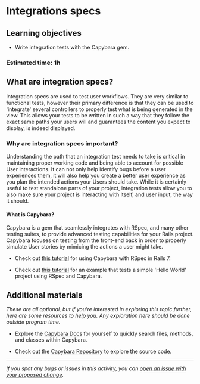 # Integrations specs

## Learning objectives

- Write integration tests with the Capybara gem.

### Estimated time: 1h

## What are integration specs?

Integration specs are used to test user workflows. They are very similar to functional tests, however their primary difference is that they can be used to 'integrate' several controllers to properly test what is being generated in the view. This allows your tests to be written in such a way that they follow the exact same paths your users will and guarantees the content you expect to display, is indeed displayed.

### Why are integration specs important?

Understanding the path that an integration test needs to take is critical in maintaining proper working code and being able to account for possible User interactions. It can not only help identify bugs before a user experiences them, it will also help you create a better user experience as you plan the intended actions your Users should take. While it is certainly useful to test standalone parts of your project, integration tests allow you to also make sure your project is interacting with itself, and user input, the way it should.

#### What is Capybara?

Capybara is a gem that seamlessly integrates with RSpec, and many other testing suites, to provide advanced testing capabilities for your Rails project. Capybara focuses on testing from the front-end back in order to properly simulate User stories by mimicing the actions a user might take.
  
  - Check out [this tutorial](https://www.youtube.com/watch?v=2TInLtG8dj4) for using Capybara with RSpec in Rails 7.
  
  - Check out [this tutorial](https://www.codewithjason.com/rails-testing-hello-world-using-rspec-capybara/) for an example that tests a simple 'Hello World' project using RSpec and Capybara.

## Additional materials 

*These are all optional, but if you're interested in exploring this topic further, here are some resources to help you. Any exploration here should be done outside program time.*

  - Explore the [Capybara Docs](https://rubydoc.info/github/teamcapybara/capybara) for yourself to quickly search files, methods, and classes within Capybara.

  - Check out the [Capybara Repository](https://github.com/teamcapybara/capybara) to explore the source code.

------

_If you spot any bugs or issues in this activity, you can [open an issue with your proposed change](https://github.com/microverseinc/curriculum-transversal-skills/blob/main/git-github/articles/open_issue.md)._
